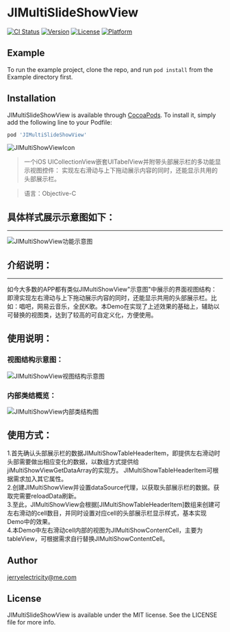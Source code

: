 # JIMultiSlideShowView

[![CI Status](https://img.shields.io/travis/jerryelectricity@me.com/JIMultiSlideShowView.svg?style=flat)](https://travis-ci.org/jerryelectricity@me.com/JIMultiSlideShowView)
[![Version](https://img.shields.io/cocoapods/v/JIMultiSlideShowView.svg?style=flat)](https://cocoapods.org/pods/JIMultiSlideShowView)
[![License](https://img.shields.io/cocoapods/l/JIMultiSlideShowView.svg?style=flat)](https://cocoapods.org/pods/JIMultiSlideShowView)
[![Platform](https://img.shields.io/cocoapods/p/JIMultiSlideShowView.svg?style=flat)](https://cocoapods.org/pods/JIMultiSlideShowView)

## Example

To run the example project, clone the repo, and run `pod install` from the Example directory first.


## Installation

JIMultiSlideShowView is available through [CocoaPods](https://cocoapods.org). To install
it, simply add the following line to your Podfile:

```ruby
pod 'JIMultiSlideShowView'
```

![JIMultiShowViewIcon](https://github.com/JerryIce/JIMultiShowView/blob/main/Example/JIMultiSlideShowView/JIMultiShowViewIcon.png)

>一个iOS UICollectionView嵌套UITabelView并附带头部展示栏的多功能显示视图控件： 实现左右滑动与上下拖动展示内容的同时，还能显示共用的头部展示栏。

>语言：Objective-C

## 具体样式展示示意图如下：
***
![JIMultiShowView功能示意图](https://github.com/JerryIce/JIMultiShowView/blob/main/Example/JIMultiSlideShowView/JIMultiShowViewDemoDiagram.gif)

## 介绍说明：
***
如今大多数的APP都有类似JIMultiShowView"示意图"中展示的界面视图结构：即滑实现左右滑动与上下拖动展示内容的同时，还能显示共用的头部展示栏。比如：唱吧，网易云音乐，全民K歌。本Demo在实现了上述效果的基础上，辅助以可替换的视图类，达到了较高的可自定义化，方便使用。

## 使用说明：

### 视图结构示意图：
![JIMultiShowView视图结构示意图](https://github.com/JerryIce/JIMultiShowView/blob/main/Example/JIMultiSlideShowView/JIMultiShowViewCompositionDiagram.png)

### 内部类结概览：
![JIMultiShowView内部类结构图](https://github.com/JerryIce/JIMultiShowView/blobmain/Example/JIMultiSlideShowView/JIMultiShowViewClassDiagram.png)

## 使用方式：
1.首先确认头部展示栏的数据JIMultiShowTableHeaderItem，即提供左右滑动时头部需要做出相应变化的数据，以数组方式提供给jiMultiShowViewGetDataArray的实现方。
JIMultiShowTableHeaderItem可根据需求加入其它属性。  
2.创建JIMultiShowView并设置dataSource代理，以获取头部展示栏的数据。获取完需要reloadData刷新。  
3.至此，JIMultiShowView会根据[JIMultiShowTableHeaderItem]数组来创建可左右滑动的cell数目，并同时设置对应cell的头部展示栏显示样式，基本实现Demo中的效果。  
4.本Demo中左右滑动cell内部的视图为JIMultiShowContentCell，主要为tableView，可根据需求自行替换JIMultiShowContentCell。

## Author

jerryelectricity@me.com

## License

JIMultiSlideShowView is available under the MIT license. See the LICENSE file for more info.
